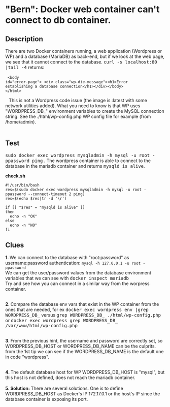 # "Bern": Docker web container can't connect to db container.

## Description

There are two Docker containers running, a web application (Wordpress or WP) and a database (MariaDB) as back-end, but if we look at the web page, we see that it cannot connect to the database.
<kbd>curl -s localhost:80 |tail -4</kbd> returns:<br><br>
<code>
&lt;body id="error-page"&gt;
	&lt;div class="wp-die-message">&lt;h1&gt;Error establishing a database connection&lt;/h1&gt;&lt;/div&gt;&lt;/body&gt;
&lt;/html&gt;
<br><br>
</code>
This is not a Wordpress code issue (the image is :latest with some network utilities added). What you need to know is that WP uses "WORDPRESS_DB_" environment variables to create the MySQL connection string. See the ./html/wp-config.php WP config file for example (from /home/admin).<br><br>

## Test

<kbd>sudo docker exec wordpress mysqladmin -h mysql -u root -ppassword ping</kbd> . The wordpress container is able to connect to the database in the mariadb container and returns <kbd>mysqld is alive</kbd>.

<b>check.sh</b>

```
#!/usr/bin/bash
res=$(sudo docker exec wordpress mysqladmin -h mysql -u root -ppassword --connect-timeout 2 ping)
res=$(echo $res|tr -d '\r')

if [[ "$res" = "mysqld is alive" ]]
then
  echo -n "OK"
else
  echo -n "NO"
fi
```

## Clues

<b>1. </b>We can connect to the database with "root:password" as username:password authentication:  `mysql -h 127.0.0.1 -u root -ppassword`<br>
We can get the user/password values from the database environment variables that we can see with <kbd>docker inspect mariadb</kbd><bt><br>
Try and see how you can connect in a similar way from the worpress container.<br><br>

<b>2. </b>Compare the database env vars that exist in the WP container from the ones that are needed, for ex <kbd>docker exec wordpress env |grep WORDPRESS_DB_</kbd> versus <kbd>grep WORDPRESS_DB_ ./html/wp-config.php</kbd> or <kbd>docker exec wordpress grep WORDPRESS_DB_ /var/www/html/wp-config.php</kbd><br><br>

<b>3. </b>From the previous hint, the username and password are correctly set, so WORDPRESS_DB_HOST or WORDPRESS_DB_NAME can be the culprits. from the 1st tip we can see if the WORDPRESS_DB_NAME is the default one in code "wordpress".<br><br>

<b>4. </b>The default database host for WP WORDPRESS_DB_HOST is "mysql", but this host is not defined, does not reach the mariadb container.<br><br>
<b>5. Solution: </b>There are several solutions. One is to define WORDPRESS_DB_HOST as Docker's IP 172.17.0.1 or the host's IP since the database container is exposing its port.